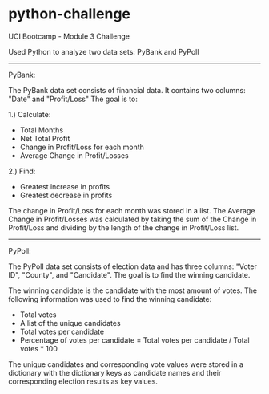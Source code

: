 # python-challenge
UCI Bootcamp - Module 3 Challenge

Used Python to analyze two data sets: PyBank and PyPoll

----------------------
PyBank:

The PyBank data set consists of financial data. It contains two columns: "Date" and "Profit/Loss"
The goal is to:


1.) Calculate:
- Total Months
- Net Total Profit
- Change in Profit/Loss for each month
- Average Change in Profit/Losses

2.) Find:
- Greatest increase in profits
- Greatest decrease in profits

The change in Profit/Loss for each month was stored in a list. 
The Average Change in Profit/Losses was calculated by taking the sum of the Change in Profit/Loss and dividing by the length of the change in Profit/Loss list.

----------------------
PyPoll:

The PyPoll data set consists of election data and has three columns: "Voter ID", "County", and "Candidate".
The goal is to find the winning candidate.


The winning candidate is the candidate with the most amount of votes. The following information was used to find the winning candidate:
- Total votes
- A list of the unique candidates
- Total votes per candidate
- Percentage of votes per candidate = Total votes per candidate / Total votes * 100

The unique candidates and corresponding vote values were stored in a dictionary with the dictionary keys as candidate names and their corresponding election results as key values.


